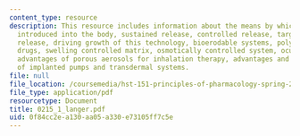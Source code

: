 ```yaml
---
content_type: resource
description: This resource includes information about the means by which a drug is
  introduced into the body, sustained release, controlled release, targeted (controlled)
  release, driving growth of this technology, bioerodable systems, polymers with pendant
  drugs, swelling controlled matrix, osmotically controlled system, ocular applications,
  advantages of porous aerosols for inhalation therapy, advantages and disadvantages
  of implanted pumps and transdermal systems.
file: null
file_location: /coursemedia/hst-151-principles-of-pharmacology-spring-2005/0f84cc2ea130aa05a330e73105ff7c5e_0215_1_langer.pdf
file_type: application/pdf
resourcetype: Document
title: 0215_1_langer.pdf
uid: 0f84cc2e-a130-aa05-a330-e73105ff7c5e
---
```

